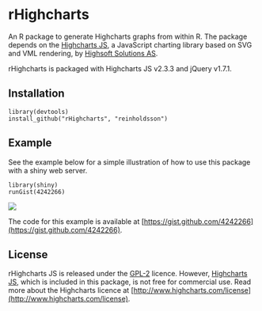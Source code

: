 # rHighcharts

An R package to generate Highcharts graphs from within R. The package depends on the [Highcharts JS](https://github.com/highslide-software/highcharts.com), a JavaScript charting library based on SVG and VML rendering, by [Highsoft Solutions AS](http://highsoft.com/).

rHighcharts is packaged with Highcharts JS v2.3.3 and jQuery v1.7.1.

## Installation

    library(devtools)
    install_github("rHighcharts", "reinholdsson")
    
## Example

See the example below for a simple illustration of how to use this package with a shiny web server. 

    library(shiny)
    runGist(4242266)

![](http://cloud.github.com/downloads/reinholdsson/rHighcharts/rHighcharts-app-screenshot.png)

The code for this example is available at [https://gist.github.com/4242266](https://gist.github.com/4242266).

## License

rHighcharts JS is released under the [GPL-2](http://www.gnu.org/licenses/gpl-2.0.html) licence. However, [Highcharts JS](https://github.com/highslide-software/highcharts.com), which is included in this package, is not free for commercial use. Read more about the Highcharts licence at [http://www.highcharts.com/license](http://www.highcharts.com/license).